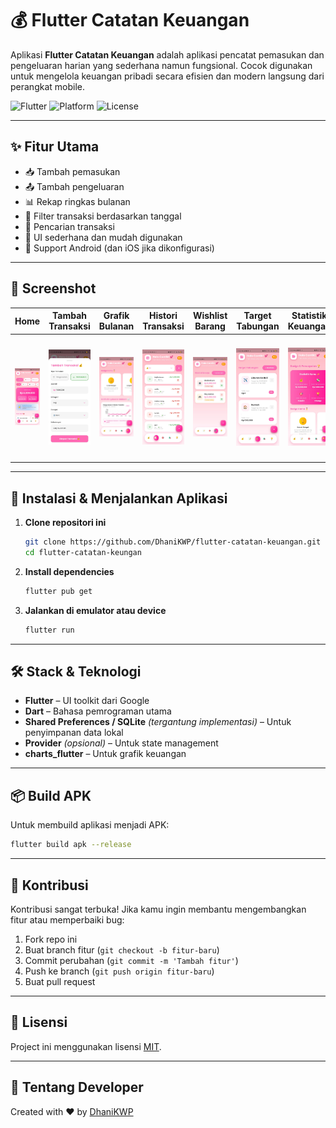 
# 💰 Flutter Catatan Keuangan

Aplikasi **Flutter Catatan Keuangan** adalah aplikasi pencatat pemasukan dan pengeluaran harian yang sederhana namun fungsional. Cocok digunakan untuk mengelola keuangan pribadi secara efisien dan modern langsung dari perangkat mobile.

![Flutter](https://img.shields.io/badge/Flutter-3.x-blue?logo=flutter)
![Platform](https://img.shields.io/badge/Platform-Android%20%7C%20iOS-green)
![License](https://img.shields.io/github/license/DhaniKWP/flutter-catatan-keuangan)

---

## ✨ Fitur Utama

- 📥 Tambah pemasukan
- 📤 Tambah pengeluaran
- 📊 Rekap ringkas bulanan
- 📅 Filter transaksi berdasarkan tanggal
- 🔎 Pencarian transaksi
- 🎨 UI sederhana dan mudah digunakan
- 📱 Support Android (dan iOS jika dikonfigurasi)

---

## 📸 Screenshot

| Home | Tambah Transaksi | Grafik Bulanan | Histori Transaksi | Wishlist Barang | Target Tabungan | Statistik Keuangan | Pie Chart Pengeluaran |
|------|------------------|----------------|-------------------|-----------------|-----------------|--------------------|----------------------|
| ![home](assets/screenshots/home.jpg) | ![add](assets/screenshots/transaksi.jpg) | ![chart](assets/screenshots/chart.jpg) | ![add](assets/screenshots/history.jpg) | ![add](assets/screenshots/wishlist.jpg) | ![add](assets/screenshots/target.jpg) | ![add](assets/screenshots/statistik.jpg) | ![add](assets/screenshots/grafik.jpg) |

---

## 🚀 Instalasi & Menjalankan Aplikasi

1. **Clone repositori ini**
   ```bash
   git clone https://github.com/DhaniKWP/flutter-catatan-keuangan.git
   cd flutter-catatan-keungan
   ```

2. **Install dependencies**
   ```bash
   flutter pub get
   ```

3. **Jalankan di emulator atau device**
   ```bash
   flutter run
   ```

---

## 🛠️ Stack & Teknologi

- **Flutter** – UI toolkit dari Google
- **Dart** – Bahasa pemrograman utama
- **Shared Preferences / SQLite** *(tergantung implementasi)* – Untuk penyimpanan data lokal
- **Provider** *(opsional)* – Untuk state management
- **charts_flutter** – Untuk grafik keuangan

---

## 📦 Build APK

Untuk membuild aplikasi menjadi APK:
```bash
flutter build apk --release
```

---

## 🤝 Kontribusi

Kontribusi sangat terbuka! Jika kamu ingin membantu mengembangkan fitur atau memperbaiki bug:

1. Fork repo ini
2. Buat branch fitur (`git checkout -b fitur-baru`)
3. Commit perubahan (`git commit -m 'Tambah fitur'`)
4. Push ke branch (`git push origin fitur-baru`)
5. Buat pull request

---

## 📄 Lisensi

Project ini menggunakan lisensi [MIT](LICENSE).

---

## 🙋 Tentang Developer

Created with ❤️ by [DhaniKWP](https://github.com/DhaniKWP)
